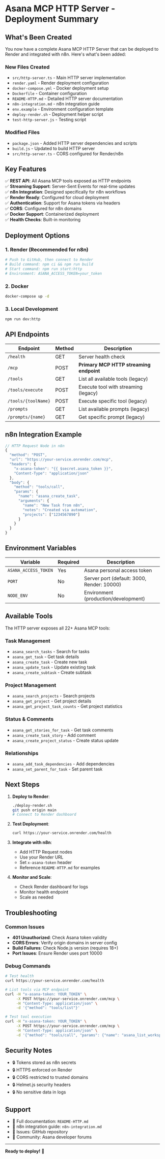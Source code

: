 # Asana MCP HTTP Server - Deployment Summary

## What's Been Created

You now have a complete Asana MCP HTTP Server that can be deployed to Render and integrated with n8n. Here's what's been added:

### New Files Created
- `src/http-server.ts` - Main HTTP server implementation
- `render.yaml` - Render deployment configuration
- `docker-compose.yml` - Docker deployment setup
- `Dockerfile` - Container configuration
- `README-HTTP.md` - Detailed HTTP server documentation
- `n8n-integration.md` - n8n integration guide
- `env.example` - Environment configuration template
- `deploy-render.sh` - Deployment helper script
- `test-http-server.js` - Testing script

### Modified Files
- `package.json` - Added HTTP server dependencies and scripts
- `build.js` - Updated to build HTTP server
- `src/http-server.ts` - CORS configured for Render/n8n

## Key Features

✅ **REST API**: All Asana MCP tools exposed as HTTP endpoints  
✅ **Streaming Support**: Server-Sent Events for real-time updates  
✅ **n8n Integration**: Designed specifically for n8n workflows  
✅ **Render Ready**: Configured for cloud deployment  
✅ **Authentication**: Support for Asana tokens via headers  
✅ **CORS**: Configured for n8n domains  
✅ **Docker Support**: Containerized deployment  
✅ **Health Checks**: Built-in monitoring  

## Deployment Options

### 1. Render (Recommended for n8n)
```bash
# Push to GitHub, then connect to Render
# Build command: npm ci && npm run build
# Start command: npm run start:http
# Environment: ASANA_ACCESS_TOKEN=your_token
```

### 2. Docker
```bash
docker-compose up -d
```

### 3. Local Development
```bash
npm run dev:http
```

## API Endpoints

| Endpoint | Method | Description |
|----------|--------|-------------|
| `/health` | GET | Server health check |
| `/mcp` | POST | **Primary MCP HTTP streaming endpoint** |
| `/tools` | GET | List all available tools (legacy) |
| `/tools/execute` | POST | Execute tool with streaming (legacy) |
| `/tools/{toolName}` | POST | Execute specific tool (legacy) |
| `/prompts` | GET | List available prompts (legacy) |
| `/prompts/{name}` | GET | Get specific prompt (legacy) |

## n8n Integration Example

```javascript
// HTTP Request Node in n8n
{
  "method": "POST",
  "url": "https://your-service.onrender.com/mcp",
  "headers": {
    "x-asana-token": "{{ $secret.asana_token }}",
    "Content-Type": "application/json"
  },
  "body": {
    "method": "tools/call",
    "params": {
      "name": "asana_create_task",
      "arguments": {
        "name": "New Task from n8n",
        "notes": "Created via automation",
        "projects": ["1234567890"]
      }
    }
  }
}
```

## Environment Variables

| Variable | Required | Description |
|----------|----------|-------------|
| `ASANA_ACCESS_TOKEN` | Yes | Asana personal access token |
| `PORT` | No | Server port (default: 3000, Render: 10000) |
| `NODE_ENV` | No | Environment (production/development) |

## Available Tools

The HTTP server exposes all 22+ Asana MCP tools:

### Task Management
- `asana_search_tasks` - Search for tasks
- `asana_get_task` - Get task details
- `asana_create_task` - Create new task
- `asana_update_task` - Update existing task
- `asana_create_subtask` - Create subtask

### Project Management
- `asana_search_projects` - Search projects
- `asana_get_project` - Get project details
- `asana_get_project_task_counts` - Get project statistics

### Status & Comments
- `asana_get_stories_for_task` - Get task comments
- `asana_create_task_story` - Add comment
- `asana_create_project_status` - Create status update

### Relationships
- `asana_add_task_dependencies` - Add dependencies
- `asana_set_parent_for_task` - Set parent task

## Next Steps

1. **Deploy to Render**:
   ```bash
   ./deploy-render.sh
   git push origin main
   # Connect to Render dashboard
   ```

2. **Test Deployment**:
   ```bash
   curl https://your-service.onrender.com/health
   ```

3. **Integrate with n8n**:
   - Add HTTP Request nodes
   - Use your Render URL
   - Set `x-asana-token` header
   - Reference `README-HTTP.md` for examples

4. **Monitor and Scale**:
   - Check Render dashboard for logs
   - Monitor health endpoint
   - Scale as needed

## Troubleshooting

### Common Issues
- **401 Unauthorized**: Check Asana token validity
- **CORS Errors**: Verify origin domains in server config
- **Build Failures**: Check Node.js version (requires 18+)
- **Port Issues**: Ensure Render uses port 10000

### Debug Commands
```bash
# Test health
curl https://your-service.onrender.com/health

# List tools via MCP endpoint
curl -H "x-asana-token: YOUR_TOKEN" \
     -X POST https://your-service.onrender.com/mcp \
     -H "Content-Type: application/json" \
     -d '{"method": "tools/list"}'

# Test tool execution
curl -H "x-asana-token: YOUR_TOKEN" \
     -X POST https://your-service.onrender.com/mcp \
     -H "Content-Type: application/json" \
     -d '{"method": "tools/call", "params": {"name": "asana_list_workspaces"}}'
```

## Security Notes

- 🔒 Tokens stored as n8n secrets
- 🔒 HTTPS enforced on Render
- 🔒 CORS restricted to trusted domains
- 🔒 Helmet.js security headers
- 🔒 No sensitive data in logs

## Support

- 📖 Full documentation: `README-HTTP.md`
- 🔧 n8n integration guide: `n8n-integration.md`
- 🐛 Issues: GitHub repository
- 💬 Community: Asana developer forums

---

**Ready to deploy!** 🚀
